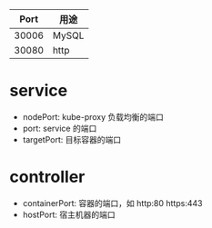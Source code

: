 | Port | 用途 |
| --- | --- |
| 30006 | MySQL |
| 30080 | http |



# service
- nodePort: kube-proxy 负载均衡的端口
- port: service 的端口
- targetPort: 目标容器的端口


# controller
- containerPort: 容器的端口，如 http:80 https:443 
- hostPort: 宿主机器的端口
